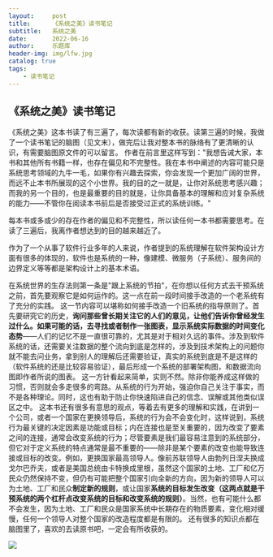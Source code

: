```yaml
---
layout:     post
title:      《系统之美》读书笔记
subtitle:   系统之美
date:       2022-06-16
author:     乐题库
header-img: img/lfw.jpg
catalog: true
tags:
    - 读书笔记
---
```


## 《系统之美》读书笔记 

《系统之美》这本书读了有三遍了，每次读都有新的收获。读第三遍的时候，我做了一个读书笔记的脑图（见文末），做完后让我对整本书的脉络有了更清晰的认识，有需要脑图原文件的可以留言。
作者在前言里这样写到："我想告诫大家，本书和其他所有书籍一样，也存在偏见和不完整性。我在本书中阐述的内容可能只是系统思考领域的九牛一毛，如果你有兴趣去探索，你会发现一个更加广阔的世界，而远不止本书所展现的这个小世界。我的目的之一就是，让你对系统思考感兴趣；而我的另一个目的，也是最重要的目的就是，让你具备基本的理解和应对复杂系统的能力——不管你在阅读本书前后是否接受过正式的系统训练。"

每本书或多或少的存在作者的偏见和不完整性，所以读任何一本书都需要思考。在读了三遍后，我离作者想达到的目的越来越近了。

作为了一个从事了软件行业多年的人来说，作者提到的系统理解在软件架构设计方面有很多的体现的，软件也是系统的一种，像建模、微服务（子系统）、服务间的边界定义等等都是架构设计上的基本术语。

在系统世界的生存法则第一条是"跟上系统的节拍"，在你想以任何方式去干预系统之前，首先要观察它是如何运作的。这一点在前一段时间接手改造的一个老系统有了充分的实践。
这一节内容可以堪称如何接手改造一个旧系统的指导原则了。首先要研究它的历史，**询问那些曾长期关注它的人们的意见，让他们告诉你曾经发生过什么。如果可能的话，去寻找或者制作一张图表，显示系统实际数据的时间变化态势**——人们的记忆不是一直很可靠的，尤其是对于相对久远的事件。涉及到软件系统的话，还需要关注数据的整个流向到底是怎样的，涉及到技术架构上的问题你就不能去问业务，拿到别人的理解后还需要验证，真实的系统到底是不是这样的（软件系统的还是比较容易验证），最后形成一个系统的部署架构图，和数据流向图即作者所说的图表。
这一方针看起来简单，实则不然。除非你能养成这样做的习惯，否则就会多走很多的弯路。从系统的行为开始，强迫你自己关注于事实，而不是各种理论。同时，这也有助于防止你快速陷进自己的信念、误解或其他类似误区之中。
这本书还有很多有意思的观点，等着去有更多的理解和实践，在讲到一个公司，或者一个国家在更换领导后，系统的行为会不会变化时，这样说到，系统行为最关键的决定因素是功能或目标；内在连接也是至关重要的，因为改变了要素之间的连接，通常会改变系统的行为；尽管要素是我们最容易注意到的系统部分，但它对于定义系统的特点通常是最不重要的——除非是某个要素的改变也能导致连接或目标的改变。例如，更换国家最高领导人。像前苏联领导人由勃列日涅夫换成戈尔巴乔夫，或者是美国总统由卡特换成里根，虽然这个国家的土地、工厂和亿万民众仍然保持不变，但仍有可能把整个国家引向全新的方向，因为新的领导人可以为土地、工厂和民众**制定新的规则**，或让国家**系统的目标发生改变（这两点就是干预系统的两个杠杆点改变系统的目标和改变系统的规则）**。当然，也有可能什么都不会发生，因为土地、工厂和民众是国家系统中长期存在的物质要素，变化相对缓慢，任何一个领导人对整个国家的改造程度都是有限的。
还有很多的知识点都在脑图里了，喜欢的去读原书吧，一定会有所收获的。

![](https://cdn.nlark.com/yuque/0/2022/png/12605472/1655433370534-db1232fd-8610-4713-a9d0-9e391596301e.png#clientId=u2234c8b4-f553-4&crop=0&crop=0&crop=1&crop=1&from=paste&id=u6f1ddd97&margin=%5Bobject%20Object%5D&originHeight=1742&originWidth=1045&originalType=url&ratio=1&rotation=0&showTitle=false&status=done&style=none&taskId=ufd7d52a7-0a70-46f1-aa2f-d1a5e247295&title=)